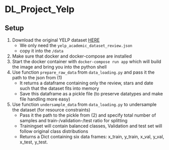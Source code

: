 # DL_Project_Yelp

## Setup
1. Download the original YELP dataset [HERE](https://www.yelp.com/dataset)
    - We only need the `yelp_academic_dataset_review.json`
    - copy it into the `/data`
2. Make sure that docker and docker-compose are installed
3. Start the docker container with `docker-compose run app` which will build the image and bring you into the python shell
4. Use function `prepare_raw_data` from `data_loading.py` and pass it the path to the json from (1)
    - It returns a dataframe containing only the review, stars and date such that the dataset fits into memory
    - Save this dataframe as a pickle file (to preserve datatypes and make file handling more easy)
5. Use function `undersample_data` from `data_loading.py` to undersample the dataset (for resource constraints)
    - Pass it the path to the pickle from (2) and specify total number of samples and train-/validation-/test ratio for splitting
    - Trainingset will contain balanced classes, Validation and test set will follow original class distributions
    - Returns a Dict containing six data frames: x_train, y_train, x_val, y_val, x_test, y_test.

